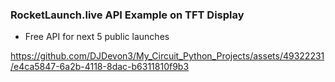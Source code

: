 ### RocketLaunch.live API Example on TFT Display
- Free API for next 5 public launches


https://github.com/DJDevon3/My_Circuit_Python_Projects/assets/49322231/e4ca5847-6a2b-4118-8dac-b6311810f9b3


